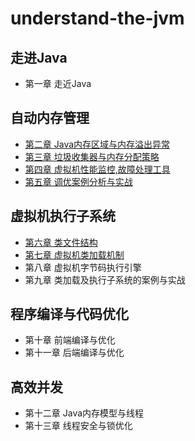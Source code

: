 # understand-the-jvm

## 走进Java

- 第一章 走近Java

## 自动内存管理

- [第二章 Java内存区域与内存溢出异常](auto-memory-manage/src/chapter2.md)
- [第三章 垃圾收集器与内存分配策略](auto-memory-manage/src/chapter3.md)
- [第四章 虚拟机性能监控,故障处理工具](auto-memory-manage/src/chapter4.md)
- [第五章 调优案例分析与实战](auto-memory-manage/src/chapter5.md)

## 虚拟机执行子系统

- [第六章 类文件结构](vm-execution-subsystem/src/chapter6.md)
- [第七章 虚拟机类加载机制](vm-execution-subsystem/src/chapter7.md)
- 第八章 虚拟机字节码执行引擎
- 第九章 类加载及执行子系统的案例与实战

## 程序编译与代码优化

- 第十章 前端编译与优化
- 第十一章 后端编译与优化

## 高效并发

- 第十二章 Java内存模型与线程
- 第十三章 线程安全与锁优化

